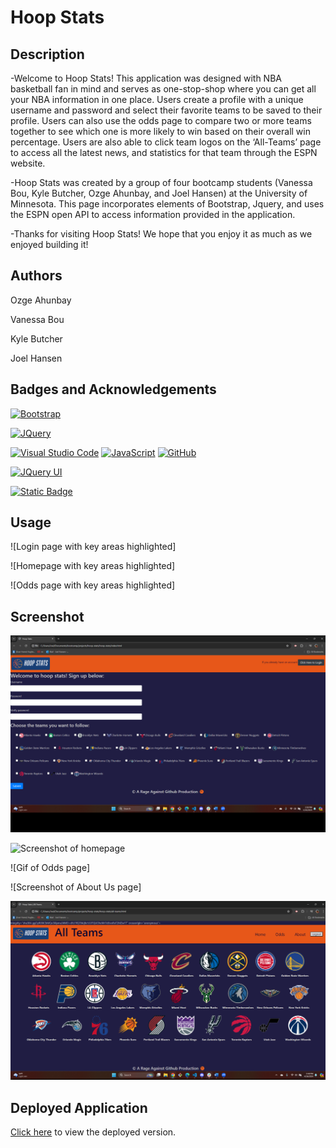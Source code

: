 # Hoop Stats

## Description
 -Welcome to Hoop Stats!  This application was designed with NBA basketball fan in mind and serves as one-stop-shop where you can get all your NBA information in one place.  Users create a profile with a unique username and password and select their favorite teams to be saved to their profile.  Users can also use the odds page to compare two or more teams together to see which one is more likely to win based on their overall win percentage.  Users are also able to click team logos on the ‘All-Teams’ page to access all the latest news, and statistics for that team through the ESPN website.  

-Hoop Stats was created by a group of four bootcamp students (Vanessa Bou, Kyle Butcher, Ozge Ahunbay, and Joel Hansen) at the University of Minnesota.  This page incorporates elements of Bootstrap, Jquery, and uses the ESPN open API to access information provided in the application.  

-Thanks for visiting Hoop Stats! We hope that you enjoy it as much as we enjoyed building it!

## Authors

Ozge Ahunbay

Vanessa Bou

Kyle Butcher

Joel Hansen

## Badges and Acknowledgements
[![Bootstrap]( https://img.shields.io/badge/Bootstrap-563D7C?style=for-the-badge&logo=bootstrap&logoColor=white)](https://getbootstrap.com)

[![JQuery](https://img.shields.io/badge/jQuery-0769AD?style=for-the-badge&logo=jquery&logoColor=white)](https://jquery.com)

[![Visual Studio Code](https://img.shields.io/badge/--007ACC?logo=visual%20studio%20code&logoColor=ffffff)](https://code.visualstudio.com/)
[![JavaScript](https://img.shields.io/badge/--F7DF1E?logo=javascript&logoColor=000)](https://www.javascript.com/)
[![GitHub](https://img.shields.io/badge/--181717?logo=github&logoColor=ffffff)](https://github.com/)

[![JQuery UI](https://img.shields.io/badge/JQuery%20UI-orange)](https://jqueryui.com/)

[![Static Badge](https://img.shields.io/badge/Typed.js-black)](https://mattboldt.com/demos/typed-js/)



## Usage

![Login page with key areas highlighted]

![Homepage with key areas highlighted]

![Odds page with key areas highlighted]

## Screenshot

![Gif of login page](./assets/images/login.png)

![Screenshot of homepage]()

![Gif of Odds page]

![Screenshot of About Us page]

![Sreenshot of All-Teams page](./assets/images/all-teams.png)


## Deployed Application

[Click here](https://rvbouu.github.io/hoop-stats/) to view the deployed version.